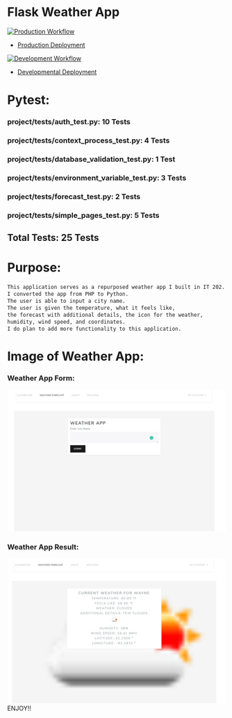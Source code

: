 # Flask Weather App

[![Production Workflow](https://github.com/Exodo-LS/is219_final_app/actions/workflows/prod.yml/badge.svg)](https://github.com/Exodo-LS/is219_final_app/actions/workflows/prod.yml)
* [Production Deployment](https://is219-final-prod.herokuapp.com/)

[![Development Workflow](https://github.com/Exodo-LS/is219_final_app/actions/workflows/dev.yml/badge.svg)](https://github.com/Exodo-LS/is219_final_app/actions/workflows/dev.yml)
* [Developmental Deployment](https://is219-final-dev.herokuapp.com/)

# Pytest:
### project/tests/auth_test.py: 10 Tests
### project/tests/context_process_test.py: 4 Tests
### project/tests/database_validation_test.py: 1 Test
### project/tests/environment_variable_test.py: 3 Tests
### project/tests/forecast_test.py: 2 Tests
### project/tests/simple_pages_test.py: 5 Tests
## Total Tests: 25 Tests

# Purpose:
```
This application serves as a repurposed weather app I built in IT 202.  
I converted the app from PHP to Python.  
The user is able to input a city name.  
The user is given the temperature, what it feels like, 
the forecast with additional details, the icon for the weather,
humidity, wind speed, and coordinates. 
I do plan to add more functionality to this application.
```
# Image of Weather App:
### Weather App Form:
![Weather Form](app/static/images/weather_form.png)
### Weather App Result:
![Weather Result](app/static/images/weather_result.png)
ENJOY!!
